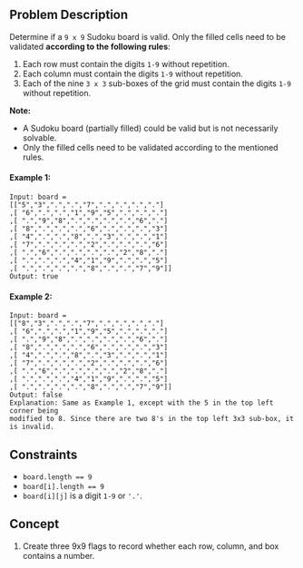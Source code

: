 ## Problem Description

Determine if a `9 x 9` Sudoku board is valid. Only the filled cells need to be validated **according to the following rules**:

1. Each row must contain the digits `1-9` without repetition.
2. Each column must contain the digits `1-9` without repetition.
3. Each of the nine `3 x 3` sub-boxes of the grid must contain the digits `1-9` without repetition.

**Note:**
- A Sudoku board (partially filled) could be valid but is not necessarily solvable.
- Only the filled cells need to be validated according to the mentioned rules.

#### Example 1:
```plaintext
Input: board =
[["5","3",".",".","7",".",".",".","."]
,[ "6",".",".","1","9","5",".",".","."]
,[ ".","9","8",".",".",".",".","6","."]
,[ "8",".",".",".","6",".",".",".","3"]
,[ "4",".",".","8",".","3",".",".","1"]
,[ "7",".",".",".","2",".",".",".","6"]
,[ ".","6",".",".",".",".","2","8","."]
,[ ".",".",".","4","1","9",".",".","5"]
,[ ".",".",".",".","8",".",".","7","9"]]
Output: true
```
#### Example 2:
```plaintext
Input: board =
[["8","3",".",".","7",".",".",".","."]
,[ "6",".",".","1","9","5",".",".","."]
,[ ".","9","8",".",".",".",".","6","."]
,[ "8",".",".",".","6",".",".",".","3"]
,[ "4",".",".","8",".","3",".",".","1"]
,[ "7",".",".",".","2",".",".",".","6"]
,[ ".","6",".",".",".",".","2","8","."]
,[ ".",".",".","4","1","9",".",".","5"]
,[ ".",".",".",".","8",".",".","7","9"]]
Output: false
Explanation: Same as Example 1, except with the 5 in the top left corner being
modified to 8. Since there are two 8's in the top left 3x3 sub-box, it is invalid.
```
## Constraints

- `board.length == 9`
- `board[i].length == 9`
- `board[i][j]` is a digit `1-9` or `'.'`.

## Concept
1. Create three 9x9 flags to record whether each row, column, and box contains a number.

